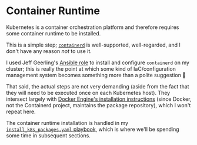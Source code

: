 # Container Runtime

Kubernetes is a container orchestration platform and therefore requires some container runtime to be installed.

This is a simple step; [`containerd`](https://containerd.io) is well-supported, well-regarded, and I don't have any reason _not_ to use it.

I used Jeff Geerling's [Ansible role](https://github.com/geerlingguy/ansible-role-containerd) to install and configure `containerd` on my cluster; this is really the point at which some kind of IaC/configuration management system becomes something more than a polite suggestion 🙂

That said, the actual steps are not very demanding (aside from the fact that they will need to be executed once on each Kubernetes host). They intersect largely with [Docker Engine's installation instructions](https://docs.docker.com/engine/install/debian/) (since Docker, not the Containerd project, maintains the package repository), which I won't repeat here.

The container runtime installation is handled in my [`install_k8s_packages.yaml` playbook](https://github.com/goldentooth/cluster/blob/main/playbooks/install_k8s_packages.yaml), which is where we'll be spending some time in subsequent sections.
